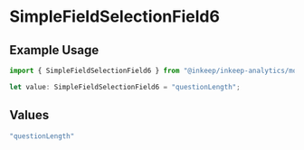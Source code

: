 # SimpleFieldSelectionField6

## Example Usage

```typescript
import { SimpleFieldSelectionField6 } from "@inkeep/inkeep-analytics/models/components";

let value: SimpleFieldSelectionField6 = "questionLength";
```

## Values

```typescript
"questionLength"
```